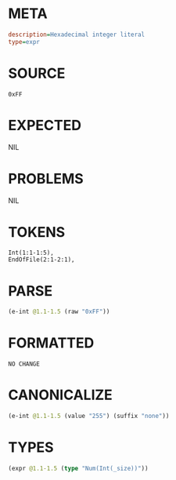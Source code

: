 # META
~~~ini
description=Hexadecimal integer literal
type=expr
~~~
# SOURCE
~~~roc
0xFF
~~~
# EXPECTED
NIL
# PROBLEMS
NIL
# TOKENS
~~~zig
Int(1:1-1:5),
EndOfFile(2:1-2:1),
~~~
# PARSE
~~~clojure
(e-int @1.1-1.5 (raw "0xFF"))
~~~
# FORMATTED
~~~roc
NO CHANGE
~~~
# CANONICALIZE
~~~clojure
(e-int @1.1-1.5 (value "255") (suffix "none"))
~~~
# TYPES
~~~clojure
(expr @1.1-1.5 (type "Num(Int(_size))"))
~~~
